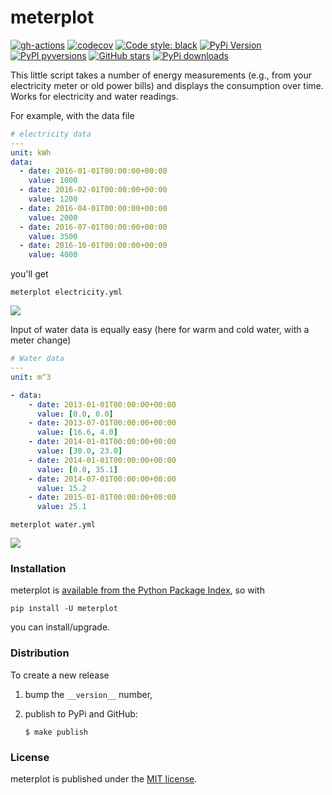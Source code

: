 # meterplot

[![gh-actions](https://img.shields.io/github/workflow/status/nschloe/meterplot/ci?style=flat-square)](https://github.com/nschloe/meterplot/actions?query=workflow%3Aci)
[![codecov](https://img.shields.io/codecov/c/github/nschloe/meterplot.svg?style=flat-square)](https://codecov.io/gh/nschloe/meterplot)
[![Code style: black](https://img.shields.io/badge/code%20style-black-000000.svg?style=flat-square)](https://github.com/psf/black)
[![PyPi Version](https://img.shields.io/pypi/v/meterplot.svg?style=flat-square)](https://pypi.org/project/meterplot)
[![PyPI pyversions](https://img.shields.io/pypi/pyversions/meterplot.svg?style=flat-square)](https://pypi.org/pypi/meterplot/)
[![GitHub stars](https://img.shields.io/github/stars/nschloe/meterplot.svg?style=flat-square&logo=github&label=Stars&logoColor=white)](https://github.com/nschloe/meterplot)
[![PyPi downloads](https://img.shields.io/pypi/dm/meterplot.svg?style=flat-square)](https://pypistats.org/packages/meterplot)

This little script takes a number of energy measurements (e.g., from your electricity
meter or old power bills) and displays the consumption over time.  Works for electricity
and water readings.

For example, with the data file
```yaml
# electricity data
---
unit: kWh
data:
  - date: 2016-01-01T00:00:00+00:00
    value: 1000
  - date: 2016-02-01T00:00:00+00:00
    value: 1200
  - date: 2016-04-01T00:00:00+00:00
    value: 2000
  - date: 2016-07-01T00:00:00+00:00
    value: 3500
  - date: 2016-10-01T00:00:00+00:00
    value: 4000
```
you'll get
```
meterplot electricity.yml
```

![](https://nschloe.github.io/meterplot/electricity.png)

Input of water data is equally easy (here for warm and cold water, with a meter change)
```yaml
# Water data
---
unit: m^3

- data:
    - date: 2013-01-01T00:00:00+00:00
      value: [0.0, 0.0]
    - date: 2013-07-01T00:00:00+00:00
      value: [16.6, 4.0]
    - date: 2014-01-01T00:00:00+00:00
      value: [30.0, 23.0]
    - date: 2014-01-01T00:00:00+00:00
      value: [0.0, 35.1]
    - date: 2014-07-01T00:00:00+00:00
      value: 15.2
    - date: 2015-01-01T00:00:00+00:00
      value: 25.1
```
```
meterplot water.yml
```

![](https://nschloe.github.io/meterplot/water.png)

### Installation

meterplot is [available from the Python Package Index](https://pypi.org/project/meterplot/), so with
```
pip install -U meterplot
```
you can install/upgrade.

### Distribution

To create a new release

1. bump the `__version__` number,

2. publish to PyPi and GitHub:
    ```
    $ make publish
    ```


### License

meterplot is published under the [MIT license](https://en.wikipedia.org/wiki/MIT_License).
